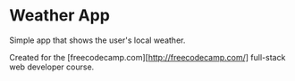 # Weather App

Simple app that shows the user's local weather.

Created for the [freecodecamp.com][http://freecodecamp.com/] full-stack web developer course.

